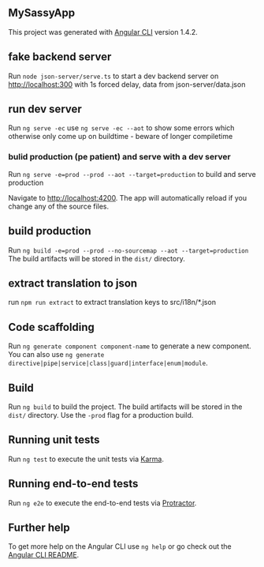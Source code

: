 ## MySassyApp
This project was generated with [Angular CLI](https://github.com/angular/angular-cli) version 1.4.2.

## fake backend server
Run `node json-server/serve.ts` to start a dev backend server on [http://localhost:300](http://localhost:300) with 1s forced delay,
data from json-server/data.json 

## run dev server
Run `ng serve -ec`
use `ng serve -ec --aot` to show some errors which otherwise only come up on buildtime - beware of longer compiletime 

### bulid production (pe patient) and serve with a dev server
Run `ng serve -e=prod --prod --aot --target=production` to build and serve production

Navigate to [http://localhost:4200](http://localhost:4200/).
The app will automatically reload if you change any of the source files.

## build production 
Run `ng build -e=prod --prod --no-sourcemap --aot --target=production`
The build artifacts will be stored in the `dist/` directory.

## extract translation to json
run `npm run extract` to extract translation keys to src/i18n/*.json 


## Code scaffolding

Run `ng generate component component-name` to generate a new component. You can also use `ng generate directive|pipe|service|class|guard|interface|enum|module`.

## Build

Run `ng build` to build the project. The build artifacts will be stored in the `dist/` directory. Use the `-prod` flag for a production build.

## Running unit tests

Run `ng test` to execute the unit tests via [Karma](https://karma-runner.github.io).

## Running end-to-end tests

Run `ng e2e` to execute the end-to-end tests via [Protractor](http://www.protractortest.org/).

## Further help

To get more help on the Angular CLI use `ng help` or go check out the [Angular CLI README](https://github.com/angular/angular-cli/blob/master/README.md).
